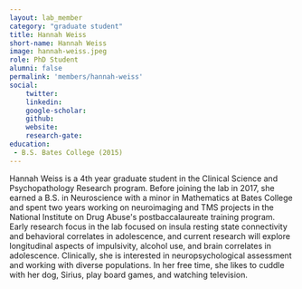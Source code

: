 ```yaml
---
layout: lab_member
category: "graduate student"
title: Hannah Weiss
short-name: Hannah Weiss
image: hannah-weiss.jpeg
role: PhD Student
alumni: false
permalink: 'members/hannah-weiss'
social:
    twitter: 
    linkedin: 
    google-scholar: 
    github: 
    website:
    research-gate: 
education:
 - B.S. Bates College (2015)
---
```


Hannah Weiss is a 4th year graduate student in the Clinical Science and Psychopathology Research program. Before joining the lab in 2017, she earned a B.S. in Neuroscience with a minor in Mathematics at Bates College and spent two years working on neuroimaging and TMS projects in the National Institute on Drug Abuse's postbaccalaureate training program. Early research focus in the lab focused on insula resting state connectivity and behavioral correlates in adolescence, and current research will explore longitudinal aspects of impulsivity, alcohol use, and brain correlates in adolescence. Clinically, she is interested in neuropsychological assessment and working with diverse populations. In her free time, she likes to cuddle with her dog, Sirius, play board games, and watching television. 

